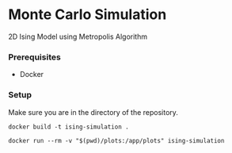 # Monte Carlo Simulation

2D Ising Model using Metropolis Algorithm

### Prerequisites

- Docker

### Setup

Make sure you are in the directory of the repository.

`docker build -t ising-simulation .`

`docker run --rm -v "$(pwd)/plots:/app/plots" ising-simulation`
